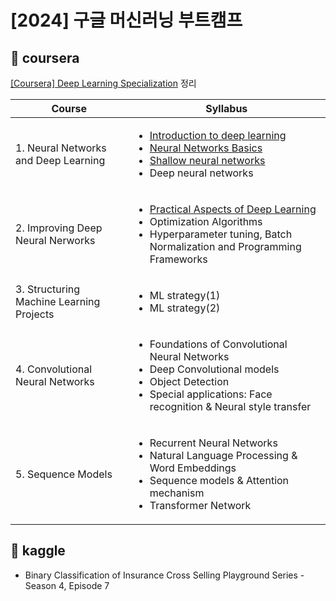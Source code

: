 # [2024] 구글 머신러닝 부트캠프
## 🍒 coursera
[[Coursera] Deep Learning Specialization](https://www.coursera.org/specializations/deep-learning) 정리

|Course|Syllabus|
|---|---|
|1. Neural Networks and Deep Learning|<ul> <li>[Introduction to deep learning](https://github.com/dpwls02142/google-ml-bootcamp/blob/main/coursera/%EC%8B%A0%EA%B2%BD%EB%A7%9D%20%EB%B0%8F%20%EB%94%A5%EB%9F%AC%EB%8B%9D/1%EC%A3%BC%EC%B0%A8.md)</li> <li>[Neural Networks Basics](https://github.com/dpwls02142/google-ml-bootcamp/blob/main/coursera/%EC%8B%A0%EA%B2%BD%EB%A7%9D%20%EB%B0%8F%20%EB%94%A5%EB%9F%AC%EB%8B%9D/2%EC%A3%BC%EC%B0%A8.md)</li> <li>[Shallow neural networks](https://github.com/dpwls02142/google-ml-bootcamp/blob/main/coursera/%EC%8B%A0%EA%B2%BD%EB%A7%9D%20%EB%B0%8F%20%EB%94%A5%EB%9F%AC%EB%8B%9D/3%EC%A3%BC%EC%B0%A8.md)</li> <li>Deep neural networks</li> </ul>|
|2. Improving Deep Neural Nerworks|<ul><li>[Practical Aspects of Deep Learning](https://github.com/dpwls02142/google-ml-bootcamp/blob/main/coursera/%EC%8B%AC%EC%B8%B5%20%EC%8B%A0%EA%B2%BD%EB%A7%9D%20%EA%B0%9C%EC%84%A0%ED%95%98%EA%B8%B0/1%EC%A3%BC%EC%B0%A8.md)</li> <li>Optimization Algorithms</li> <li>Hyperparameter tuning, Batch Normalization and Programming Frameworks</li></ul>|
|3. Structuring Machine Learning Projects|<ul><li>ML strategy(1)</li> <li>ML strategy(2)</li></ul>|
|4. Convolutional Neural Networks|<ul><li>Foundations of Convolutional Neural Networks</li> <li>Deep Convolutional models</li><li>Object Detection</li><li>Special applications: Face recognition & Neural style transfer</li></ul>|
|5. Sequence Models|<ul><li>Recurrent Neural Networks</li><li>Natural Language Processing & Word Embeddings</li><li>Sequence models & Attention mechanism</li><li>Transformer Network</li></ul>|

## 🍒 kaggle
- Binary Classification of Insurance Cross Selling Playground Series - Season 4, Episode 7